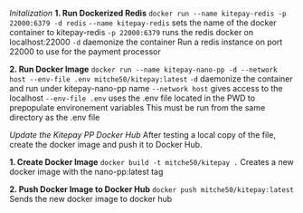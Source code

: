*Initalization*
**1. Run Dockerized Redis**
`docker run --name kitepay-redis -p 22000:6379 -d redis`
`--name kitepay-redis` sets the name of the docker container to kitepay-redis
`-p 22000:6379` runs the redis docker on localhost:22000
`-d` daemonize the container
Run a redis instance on port 22000 to use for the payment processor

**2. Run Docker Image**
`docker run --name kitepay-nano-pp -d --network host --env-file .env mitche50/kitepay:latest`
`-d` daemonize the container and run under kitepay-nano-pp name
`--network host` gives access to the localhost
`--env-file .env` uses the .env file located in the PWD to prepopulate environement variables
This must be run from the same directory as the .env file

*Update the Kitepay PP Docker Hub*
After testing a local copy of the file, create the docker image and push it to Docker Hub.

**1. Create Docker Image**
`docker build -t mitche50/kitepay .`
Creates a new docker image with the nano-pp:latest tag

**2. Push Docker Image to Docker Hub**
`docker push mitche50/kitepay:latest`
Sends the new docker image to docker hub